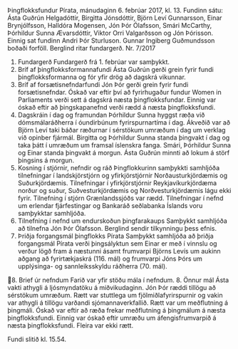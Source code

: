 Þingflokksfundur Pírata, mánudaginn 6. febrúar 2017, kl. 13.
Fundinn sátu: Ásta Guðrún Helgadóttir, Birgitta Jónsdóttir, Björn Leví Gunnarsson, Einar
Brynjólfsson, Halldóra Mogensen, Jón Þór Ólafsson, Smári McCarthy, Þórhildur Sunna
Ævarsdóttir, Viktor Orri Valgarðsson og Jón Þórisson. Einnig sat fundinn Andri Þór Sturluson.
Gunnar Ingiberg Guðmundsson boðaði forföll.
Berglind ritar fundargerð.
Nr. 7/2017
1. Fundargerð
Fundargerð frá 1. febrúar var samþykkt.
2. Bríf af þingflokksformannafundi
Ásta Guðrún gerði grein fyrir fundi þingflokksformanna og fór yfir drög að dagskrá vikunnar.
3. Bríf af forsætisnefndarfundi
Jón Þór gerði grein fyrir fundi forsætisnefndar. Óskað var eftir því að fyrirhugaður fundur Women
in Parliaments verði sett á dagskrá næsta þingflokksfundar. Einnig var óskað eftir að
þingskapanefnd verði rædd á næsta þingflokksfundi.
4. Dagskráin í dag og framundan
Þórhildur Sunna hyggst ræða við dómsmálaráðherra í óundirbúnum fyrirspurnartíma í dag.
Ákveðið var að Björn Leví taki báðar ræðurnar í sérstökum umræðum í dag um verklag við
opinber fjármál. Birgitta og Þórhildur Sunna standa þingvakt í dag og taka þátt í umræðum um
framsal íslenskra fanga. Smári, Þórhildur Sunna og Einar standa þingvakt á morgun. Ásta
Guðrún minnti að lokum á störf þingsins á morgun.
5. Kosning í stjórnir, nefndir og ráð
Þingflokkurinn samþykkti samhljóða tilnefningar í landskjörstjórn og yfirkjörstjórnir
Norðausturkjördæmis og Suðurkjördæmis. Tilnefningar í yfirkjörstjórnir Reykjavíkurkjördæma
norður og suður, Suðvesturkjördæmis og Norðvesturkjördæmis lágu ekki fyrir. Tilnefning í stjórn
Grænlandssjóðs var rædd. Tilnefningar í nefnd um erlendar fjárfestingar og Bankaráð
seðlabanka Íslands voru samþykktar samhljóða.
6. Tilnefning í nefnd um endurskoðun þingfarakaups
Samþykkt samhljóða að tilnefna Jón Þór Ólafsson. Berglind sendir tilkynningu þess efnis.
7. Þriðja forgangsmál þingflokks Pírata
Samþykkt samhljóða að þriðja forgangsmál Pírata verði þingsályktun sem Einar er með í vinnslu
og verður lögð fram á næstunni ásamt frumvarpi Björns Levís um aukinn aðgang að
fyrirtækjaskrá (116. mál) og frumvarpi Jóns Þórs um upplýsinga- og sannleiksskyldu ráðherra
(70. mál).

8. Brief úr nefndum
Farið var yfir stöðu mála í nefndum.
8. Önnur mál
Ásta vakti athygli á ljósmyndatöku á miðvikudaginn. Jón Þór ræddi tillögu að sérstökum
umræðum. Rætt var stuttlega um fjölmiðlafyrirspurnir og vakin var athygli á tillögu varðandi
sjómannaverkfallið. Rætt var um meðflutning á þingmáli. Óskað var eftir að ræða frekar
meðflutning á þingmálum á næsta þingflokksfundi. Einnig var óskað eftir umræðu um
áfengisfrumvarpið á næsta þingflokksfundi. Fleira var ekki rætt.

Fundi slitið kl. 15.54.


